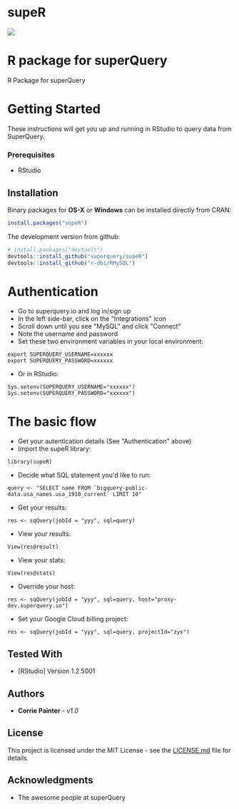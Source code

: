 # supeR

![](https://web.superquery.io/wp-content/uploads/2019/03/sq-logotype@1x.svg)

# R package for superQuery

R Package for superQuery

# Getting Started

These instructions will get you up and running in RStudio to query data from SuperQuery. 

### Prerequisites

* RStudio

## Installation

Binary packages for __OS-X__ or __Windows__ can be installed directly from CRAN:

```r
install.packages("supeR")
```

The development version from github:

```R
# install.packages("devtools")
devtools::install_github("superquery/supeR")
devtools::install_github("r-dbi/RMySQL")
```
# Authentication
* Go to superquery.io and log in/sign up
* In the left side-bar, click on the "Integrations" icon
* Scroll down until you see "MySQL" and click "Connect"
* Note the username and password
* Set these two environment variables in your local environment:
```
export SUPERQUERY_USERNAME=xxxxxx
export SUPERQUERY_PASSWORD=xxxxxx
```
* Or in RStudio:
```
Sys.setenv(SUPERQUERY_USERNAME="xxxxxx")
Sys.setenv(SUPERQUERY_PASSWORD="xxxxxx")
```

# The basic flow
* Get your autentication details (See "Authentication" above)
* Import the supeR library: 

``` 
library(supeR)
``` 

* Decide what SQL statement you'd like to run: 
``` 
query <- "SELECT name FROM `bigquery-public-data.usa_names.usa_1910_current` LIMIT 10"
```

* Get your results: 
```
res <- sqQuery(jobId = "yyy", sql=query)
```

* View your results:
```
View(res@result)
```

* View your stats:
```
View(res@stats)
```

* Override your host:
```
res <- sqQuery(jobId = "yyy", sql=query, host="proxy-dev.superquery.io")
```
* Set your Google Cloud billing project: 
```
res <- sqQuery(jobId = "yyy", sql=query, projectId="zyx")
```

## Tested With

* [RStudio] Version 1.2.5001

## Authors

* **Corrie Painter** - *v1.0*

## License

This project is licensed under the MIT License - see the [LICENSE.md](LICENSE.md) file for details

## Acknowledgments

* The awesome people at superQuery
